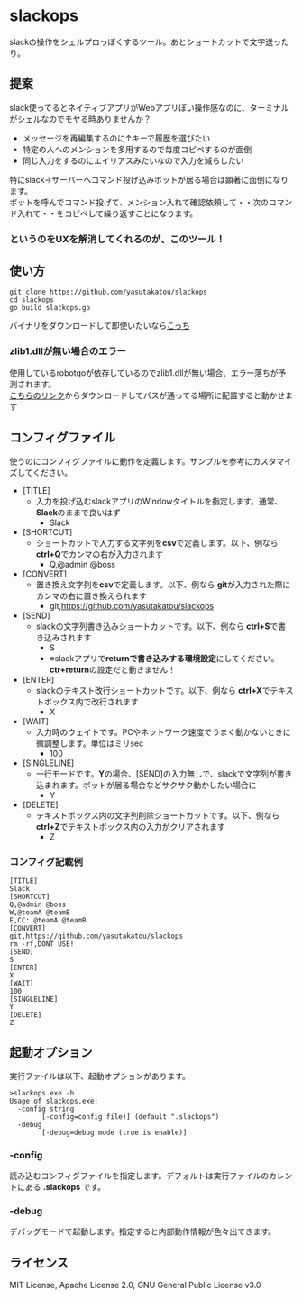 # slackops

slackの操作をシェルプロっぽくするツール。あとショートカットで文字送ったり。

## 提案

slack使ってるとネイティブアプリがWebアプリぽい操作感なのに、ターミナルがシェルなのでモヤる時ありませんか？

- メッセージを再編集するのに↑キーで履歴を選びたい
- 特定の人へのメンションを多用するので毎度コピペするのが面倒
- 同じ入力をするのにエイリアスみたいなので入力を減らしたい

特にslack→サーバーへコマンド投げ込みボットが居る場合は顕著に面倒になります。<br>
ボットを呼んでコマンド投げて、メンション入れて確認依頼して・・次のコマンド入れて・・をコピペして繰り返すことになります。

### というのをUXを解消してくれるのが、このツール！

## 使い方

```
git clone https://github.com/yasutakatou/slackops
cd slackops
go build slackops.go
```

バイナリをダウンロードして即使いたいなら[こっち](https://github.com/yasutakatou/slackops/releases)

### zlib1.dllが無い場合のエラー

使用しているrobotgoが依存しているのでzlib1.dllが無い場合、エラー落ちが予測されます。<br>
[こちらのリンク](https://sourceforge.net/projects/mingw-w64/files/External%20binary%20packages%20%28Win64%20hosted%29/Binaries%20%2864-bit%29/)からダウンロードしてパスが通ってる場所に配置すると動かせます

## コンフィグファイル

使うのにコンフィグファイルに動作を定義します。サンプルを参考にカスタマイズしてください。

- [TITLE]
	- 入力を投げ込むslackアプリのWindowタイトルを指定します。通常、 **Slack**のままで良いはず
		- Slack
- [SHORTCUT]
	- ショートカットで入力する文字列を**csv**で定義します。以下、例なら **ctrl+Q**でカンマの右が入力されます
		- Q,@admin @boss 
- [CONVERT]
	- 置き換え文字列を**csv**で定義します。以下、例なら **git**が入力された際にカンマの右に置き換えられます
		- git,https://github.com/yasutakatou/slackops
- [SEND]
	- slackの文字列書き込みショートカットです。以下、例なら **ctrl+S**で書き込みされます
		- S
		- ※slackアプリで**returnで書き込みする環境設定**にしてください。**ctr+return**の設定だと動きません！
- [ENTER]
	- slackのテキスト改行ショートカットです。以下、例なら **ctrl+X**でテキストボックス内で改行されます
		- X
- [WAIT]
	- 入力時のウェイトです。PCやネットワーク速度でうまく動かないときに微調整します。単位はミリsec
		- 100
- [SINGLELINE]
	- 一行モードです。**Y**の場合、[SEND]の入力無しで、slackで文字列が書き込まれます。ボットが居る場合などサクサク動かしたい場合に
		- Y
- [DELETE]
	- テキストボックス内の文字列削除ショートカットです。以下、例なら **ctrl+Z**でテキストボックス内の入力がクリアされます
		- Z

### コンフィグ記載例
```
[TITLE]
Slack
[SHORTCUT]
Q,@admin @boss 
W,@teamA @teamB 
E,CC: @teamA @teamB
[CONVERT]
git,https://github.com/yasutakatou/slackops
rm -rf,DONT USE!
[SEND]
S
[ENTER]
X
[WAIT]
100
[SINGLELINE]
Y
[DELETE]
Z
```

## 起動オプション

実行ファイルは以下、起動オプションがあります。

```
>slackops.exe -h
Usage of slackops.exe:
  -config string
        [-config=config file)] (default ".slackops")
  -debug
        [-debug=debug mode (true is enable)]
```

### -config
読み込むコンフィグファイルを指定します。デフォルトは実行ファイルのカレントにある **.slackops** です。

### -debug
デバッグモードで起動します。指定すると内部動作情報が色々出てきます。

## ライセンス
MIT License, Apache License 2.0, GNU General Public License v3.0


